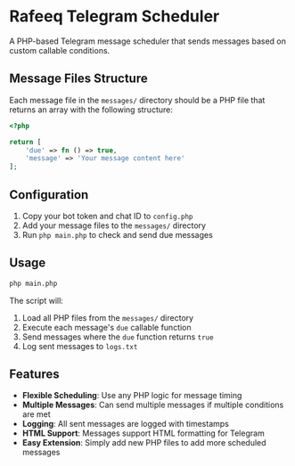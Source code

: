 # Rafeeq Telegram Scheduler

A PHP-based Telegram message scheduler that sends messages based on custom callable conditions.

## Message Files Structure

Each message file in the `messages/` directory should be a PHP file that returns an array with the following structure:

```php
<?php

return [
    'due' => fn () => true,
    'message' => 'Your message content here'
];
```

## Configuration

1. Copy your bot token and chat ID to `config.php`
2. Add your message files to the `messages/` directory
3. Run `php main.php` to check and send due messages

## Usage

```bash
php main.php
```

The script will:
1. Load all PHP files from the `messages/` directory
2. Execute each message's `due` callable function
3. Send messages where the `due` function returns `true`
4. Log sent messages to `logs.txt`

## Features

- **Flexible Scheduling**: Use any PHP logic for message timing
- **Multiple Messages**: Can send multiple messages if multiple conditions are met
- **Logging**: All sent messages are logged with timestamps
- **HTML Support**: Messages support HTML formatting for Telegram
- **Easy Extension**: Simply add new PHP files to add more scheduled messages 